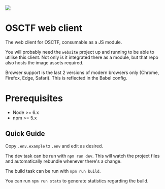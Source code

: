 <img src="https://media.giphy.com/media/144FER6Sz95uZW/giphy.gif">

# OSCTF web client

The web client for OSCTF, consumable as a JS module.

You will probably need the `website` project up and running to be able to utilise this client. Not only is it integrated there as a module, but that repo also hosts the image assets required.

Browser support is the last 2 versions of modern browsers only (Chrome, Firefox, Edge, Safari). This is reflected in the Babel config.

# Prerequisites

- Node >= 6.x
- npm >= 5.x

## Quick Guide

Copy `.env.example` to `.env` and edit as desired.

The dev task can be run with `npm run dev`. This will watch the project files and automatically rebundle whenever there's a change.

The build task can be run with `npm run build`.

You can run `npm run stats` to generate statistics regarding the build.
